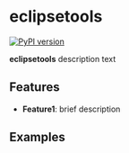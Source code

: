 # eclipsetools

[![PyPI version](https://badge.fury.io/py/eclipsetools.svg)](https://badge.fury.io/py/eclipsetools)

**eclipsetools** description text

## Features

- **Feature1**: brief description

## Examples

```python

```